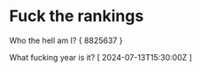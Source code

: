 # Fuck the rankings

Who the hell am I?
{ 8825637 }

What fucking year is it?
[ 2024-07-13T15:30:00Z ]
